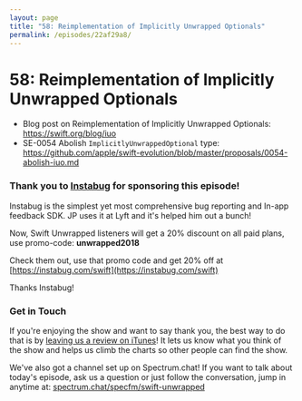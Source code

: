 ```yaml
---
layout: page
title: "58: Reimplementation of Implicitly Unwrapped Optionals"
permalink: /episodes/22af29a8/
---
```


# 58: Reimplementation of Implicitly Unwrapped Optionals

- Blog post on Reimplementation of Implicitly Unwrapped Optionals: https://swift.org/blog/iuo
- SE-0054 Abolish `ImplicitlyUnwrappedOptional` type: https://github.com/apple/swift-evolution/blob/master/proposals/0054-abolish-iuo.md

### Thank you to [Instabug](https://instabug.com/swift) for sponsoring this episode!

Instabug is the simplest yet most comprehensive bug reporting and In-app feedback SDK. JP uses it at Lyft and it's helped him out a bunch! 

Now, Swift Unwrapped listeners will get a 20% discount on all paid plans, use promo-code: **unwrapped2018** 

Check them out, use that promo code and get 20% off at [https://instabug.com/swift](https://instabug.com/swift)

Thanks Instabug! 

### Get in Touch 

If you're enjoying the show and want to say thank you, the best way to do that is by [leaving us a review on iTunes](https://itunes.apple.com/us/podcast/swift-unwrapped/id1209817203?mt=2)! It lets us know what you think of the show and helps us climb the charts so other people can find the show.

We've also got a channel set up on Spectrum.chat! If you want to talk about today's episode, ask us a question or just follow the conversation, jump in anytime at: [spectrum.chat/specfm/swift-unwrapped](https://spectrum.chat/specfm/swift-unwrapped)
